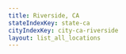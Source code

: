 ```yaml
---
title: Riverside, CA
stateIndexKey: state-ca
cityIndexKey: city-ca-riverside
layout: list_all_locations
---
```

